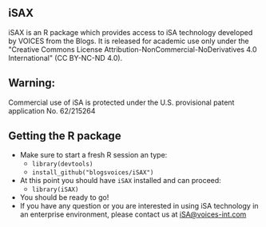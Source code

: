 ## iSAX
iSAX is an R package which provides access to iSA technology developed by VOICES from the Blogs. It is released for academic use only under the "Creative Commons License Attribution-NonCommercial-NoDerivatives 4.0 International" (CC BY-NC-ND 4.0). 

## Warning:
Commercial use of iSA is protected under the U.S. provisional patent application No. 62/215264

## Getting the R package
- Make sure to start a fresh R session an type:
  - `library(devtools)`
  - `install_github("blogsvoices/iSAX")`
- At this point you should have `iSAX` installed and can proceed:
  - `library(iSAX)`
- You should be ready to go!
- If you have any question or you are interested in using iSA technology in an enterprise environment, please contact us at iSA@voices-int.com

